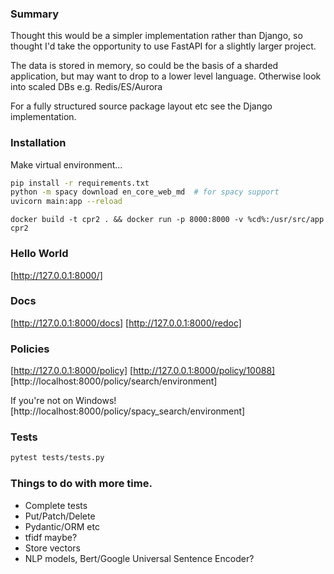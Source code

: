 ### Summary

Thought this would be a simpler implementation rather than Django, so thought I'd take the opportunity to use FastAPI for a slightly larger project. 

The data is stored in memory, so could be the basis of a sharded application, but may want to drop to a lower level language. Otherwise look into scaled DBs e.g. Redis/ES/Aurora

For a fully structured source package layout etc see the Django implementation.

### Installation

Make virtual environment...
```bash
pip install -r requirements.txt
python -m spacy download en_core_web_md  # for spacy support
uvicorn main:app --reload
```

```windows
docker build -t cpr2 . && docker run -p 8000:8000 -v %cd%:/usr/src/app cpr2
```
### Hello World
[http://127.0.0.1:8000/]

### Docs
[http://127.0.0.1:8000/docs]
[http://127.0.0.1:8000/redoc]

### Policies
[http://127.0.0.1:8000/policy]
[http://127.0.0.1:8000/policy/10088]
[http://localhost:8000/policy/search/environment]

If you're not on Windows!
[http://localhost:8000/policy/spacy_search/environment]

### Tests
```bash
pytest tests/tests.py
```

### Things to do with more time.
- Complete tests
- Put/Patch/Delete
- Pydantic/ORM etc
- tfidf maybe?
- Store vectors
- NLP models, Bert/Google Universal Sentence Encoder?

